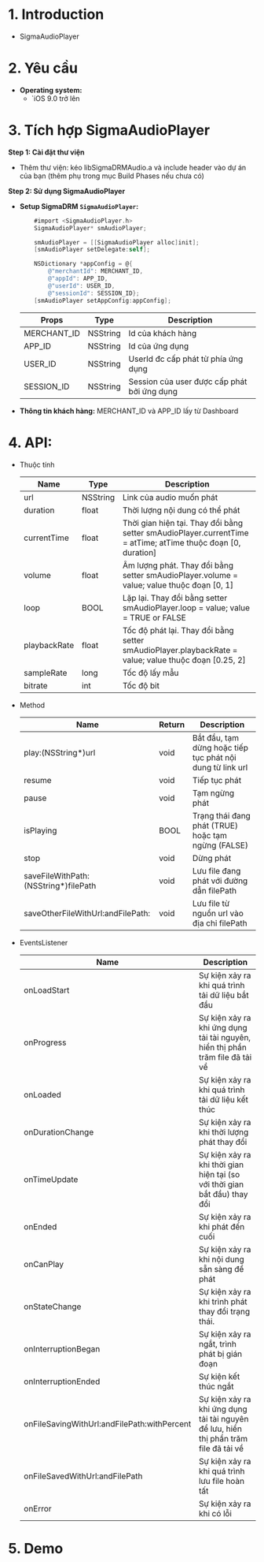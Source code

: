 # 1. Introduction

- SigmaAudioPlayer

# 2. Yêu cầu

- **Operating system:**
  - `iOS 9.0 trở lên

# 3. Tích hợp SigmaAudioPlayer

**Step 1: Cài đặt thư viện**

- Thêm thư viện: kéo libSigmaDRMAudio.a và include header vào dự án của bạn (thêm phụ trong mục Build Phases nếu chưa có)

**Step 2: Sử dụng SigmaAudioPlayer**

- **Setup SigmaDRM `SigmaAudioPlayer`:**

  ```objective-c
      #import <SigmaAudioPlayer.h>
      SigmaAudioPlayer* smAudioPlayer;

      smAudioPlayer = [[SigmaAudioPlayer alloc]init];
      [smAudioPlayer setDelegate:self];

      NSDictionary *appConfig = @{
          @"merchantId": MERCHANT_ID,
          @"appId": APP_ID,
          @"userId": USER_ID,
          @"sessionId": SESSION_ID};
      [smAudioPlayer setAppConfig:appConfig];
  ```

  | Props       | Type     | Description                                 |
  | ----------- | -------- | ------------------------------------------- |
  | MERCHANT_ID | NSString | Id của khách hàng                           |
  | APP_ID      | NSString | Id của ứng dụng                             |
  | USER_ID     | NSString | UserId đc cấp phát từ phía ứng dụng         |
  | SESSION_ID  | NSString | Session của user được cấp phát bởi ứng dụng |

- **Thông tin khách hàng:** MERCHANT_ID và APP_ID lấy từ Dashboard
  <!-- ![get_customer_info](..\assets\dashboard_get_merchant_app_integrate.png) -->

# 4. API:

- Thuộc tính

  | Name         | Type     | Description                                                                                                  |
  | ------------ | -------- | ------------------------------------------------------------------------------------------------------------ |
  | url          | NSString | Link của audio muốn phát                                                                                     |
  | duration     | float    | Thời lượng nội dung có thể phát                                                                              |
  | currentTime  | float    | Thời gian hiện tại. Thay đổi bằng setter smAudioPlayer.currentTime = atTime; atTime thuộc đoạn [0, duration] |
  | volume       | float    | Âm lượng phát. Thay đổi bằng setter smAudioPlayer.volume = value; value thuộc đoạn [0, 1]                    |
  | loop         | BOOL     | Lặp lại. Thay đổi bằng setter smAudioPlayer.loop = value; value = TRUE or FALSE                              |
  | playbackRate | float    | Tốc độ phát lại. Thay đổi bằng setter smAudioPlayer.playbackRate = value; value thuộc đoạn [0.25, 2]         |
  | sampleRate   | long     | Tốc độ lấy mẫu                                                                                               |
  | bitrate      | int      | Tốc độ bit                                                                                                   |

- Method

  | Name                                  | Return | Description                                               |
  | ------------------------------------- | ------ | --------------------------------------------------------- |
  | play:(NSString\*)url                  | void   | Bắt đầu, tạm dừng hoặc tiếp tục phát nội dung từ link url |
  | resume                                | void   | Tiếp tục phát                                             |
  | pause                                 | void   | Tạm ngừng phát                                            |
  | isPlaying                             | BOOL   | Trạng thái đang phát (TRUE) hoặc tạm ngừng (FALSE)        |
  | stop                                  | void   | Dừng phát                                                 |
  | saveFileWithPath:(NSString\*)filePath | void   | Lưu file đang phát với đường dẫn filePath                 |
  | saveOtherFileWithUrl:andFilePath:     | void   | Lưu file từ nguồn url vào địa chỉ filePath                |

- EventsListener

  | Name                                        | Description                                                                          |
  | ------------------------------------------- | ------------------------------------------------------------------------------------ |
  | onLoadStart                                 | Sự kiện xảy ra khi quá trình tải dữ liệu bắt đầu                                     |
  | onProgress                                  | Sự kiện xảy ra khi ứng dụng tải tài nguyên, hiển thị phần trăm file đã tải về        |
  | onLoaded                                    | Sự kiện xảy ra khi quá trình tải dữ liệu kết thúc                                    |
  | onDurationChange                            | Sự kiện xảy ra khi thời lượng phát thay đổi                                          |
  | onTimeUpdate                                | Sự kiện xảy ra khi thời gian hiện tại (so với thời gian bắt đầu) thay đổi            |
  | onEnded                                     | Sự kiện xảy ra khi phát đến cuối                                                     |
  | onCanPlay                                   | Sự kiện xảy ra khi nội dung sẵn sàng để phát                                         |
  | onStateChange                               | Sự kiện xảy ra khi trình phát thay đổi trạng thái.                                   |
  | onInterruptionBegan                         | Sự kiện xảy ra ngắt, trình phát bị gián đoạn                                         |
  | onInterruptionEnded                         | Sự kiện kết thúc ngắt                                                                |
  | onFileSavingWithUrl:andFilePath:withPercent | Sự kiện xảy ra khi ứng dụng tải tài nguyên để lưu, hiển thị phần trăm file đã tải về |
  | onFileSavedWithUrl:andFilePath              | Sự kiện xảy ra khi quá trình lưu file hoàn tất                                       |
  | onError                                     | Sự kiện xảy ra khi có lỗi                                                            |

# 5. Demo
